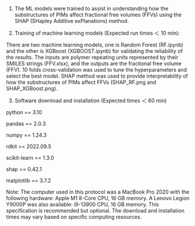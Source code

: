 1. The ML models were trained to assist in understanding how the substructures of PIMs affect fractional free volumes (FFVs) using the SHAP (SHapley Additive exPlanations) method. 

2. Training of machine learning models (Expected run times ＜ 10 min):

There are two machine learning models, one is Random Forest (RF.ipynb) and the other is XGBoost (XGBOOST.ipynb) for validating the reliability of the results. The inputs are polymer repeating units represented by their SMILES strings (FFV.xlsx), and the outputs are the fractional free volume (FFV). 10 folds cross-validation was used to tune the hyperparameters and select the best model. SHAP method was used to provide interpretability of how the substructures of PIMs affect FFVs (SHAP_RF.png and SHAP_XGBoost.png). 

3. Software download and installation (Expected times ＜ 60 min)

python == 3.10

pandas == 2.0.3

numpy == 1.24.3

rdkit == 2022.09.5

scikit-learn == 1.3.0

shap == 0.42.1

matplotlib == 3.7.2

Note: The computer used in this protocol was a MacBook Pro 2020 with the following hardware: Apple M1 8-Core CPU, 16 GB memory. A Lenovo Legion Y9000P was also available: i9-13900 CPU, 16 GB memory. This specification is recommended but optional. The download and installation times may vary based on specific computing resources.
